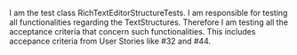 I am the test class RichTextEditorStructureTests. I am responsible for testing all functionalities regarding the TextStructures. Therefore I am testing all the acceptance criteria that concern such functionalities.
This includes accepance criteria from User Stories like #32 and #44.
